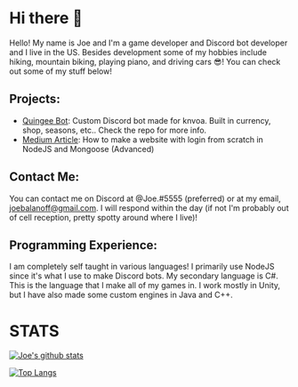 # Hi there 👋
Hello! My name is Joe and I'm a game developer and Discord bot developer and I live in the US. Besides development some of my hobbies include hiking, mountain biking, playing piano, and driving cars 😎! You can check out some of my stuff below!

## Projects:

- [Quingee Bot](https://github.com/NomadApplications/QuingeeBot): Custom Discord bot made for knvoa. Built in currency, shop, seasons, etc.. Check the repo for more info.
- [Medium Article](https://medium.com/@joebalanoff/how-to-make-a-website-with-login-from-scratch-in-nodejs-and-mongoose-advanced-a99291be6517): How to make a website with login from scratch in NodeJS and Mongoose (Advanced)

## Contact Me:

You can contact me on Discord at @Joe.#5555 (preferred) or at my email, joebalanoff@gmail.com. I will respond within the day (if not I'm probably out of cell reception, pretty spotty around where I live)!

## Programming Experience:

I am completely self taught in various languages! I primarily use NodeJS since it's what I use to make Discord bots. My secondary language is C#. This is the language that I make all of my games in. I work mostly in Unity, but I have also made some custom engines in Java and C++.


# STATS

[![Joe's github stats](https://github-readme-stats.vercel.app/api?username=joebalanoff&count_private=true&show_icons=true&theme=dark&hide_rank=false)](https://github.com/anuraghazra/github-readme-stats)

[![Top Langs](https://github-readme-stats.vercel.app/api/top-langs/?username=joebalanoff&theme=dark&layout=compact)](https://github.com/anuraghazra/github-readme-stats)
